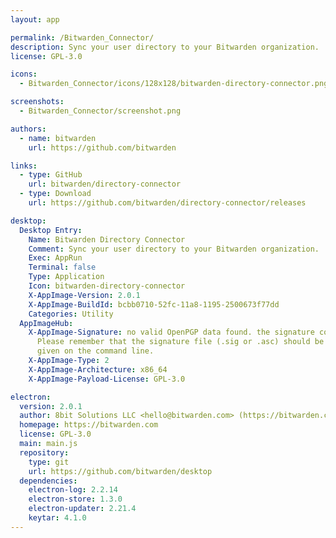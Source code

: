 ```yaml
---
layout: app

permalink: /Bitwarden_Connector/
description: Sync your user directory to your Bitwarden organization.
license: GPL-3.0

icons:
  - Bitwarden_Connector/icons/128x128/bitwarden-directory-connector.png

screenshots:
  - Bitwarden_Connector/screenshot.png

authors:
  - name: bitwarden
    url: https://github.com/bitwarden

links:
  - type: GitHub
    url: bitwarden/directory-connector
  - type: Download
    url: https://github.com/bitwarden/directory-connector/releases

desktop:
  Desktop Entry:
    Name: Bitwarden Directory Connector
    Comment: Sync your user directory to your Bitwarden organization.
    Exec: AppRun
    Terminal: false
    Type: Application
    Icon: bitwarden-directory-connector
    X-AppImage-Version: 2.0.1
    X-AppImage-BuildId: bcbb0710-52fc-11a8-1195-2500673f77dd
    Categories: Utility
  AppImageHub:
    X-AppImage-Signature: no valid OpenPGP data found. the signature could not be verified.
      Please remember that the signature file (.sig or .asc) should be the first file
      given on the command line.
    X-AppImage-Type: 2
    X-AppImage-Architecture: x86_64
    X-AppImage-Payload-License: GPL-3.0

electron:
  version: 2.0.1
  author: 8bit Solutions LLC <hello@bitwarden.com> (https://bitwarden.com)
  homepage: https://bitwarden.com
  license: GPL-3.0
  main: main.js
  repository:
    type: git
    url: https://github.com/bitwarden/desktop
  dependencies:
    electron-log: 2.2.14
    electron-store: 1.3.0
    electron-updater: 2.21.4
    keytar: 4.1.0
---
```

